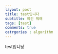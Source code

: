 ```yaml
---
layout: post
title: test입니다
subtitle: 이건 뭐여
tags: [test]
comments: true
catrgories : algorithm
---
```


test입니당
